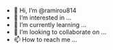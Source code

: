 - 👋 Hi, I’m @ramirou814
- 👀 I’m interested in ...
- 🌱 I’m currently learning ...
- 💞️ I’m looking to collaborate on ...
- 📫 How to reach me ...

<!---
ramirou814/ramirou814 is a ✨ special ✨ repository because its `README.md` (this file) appears on your GitHub profile.
You can click the Preview link to take a look at your changes.
--->

